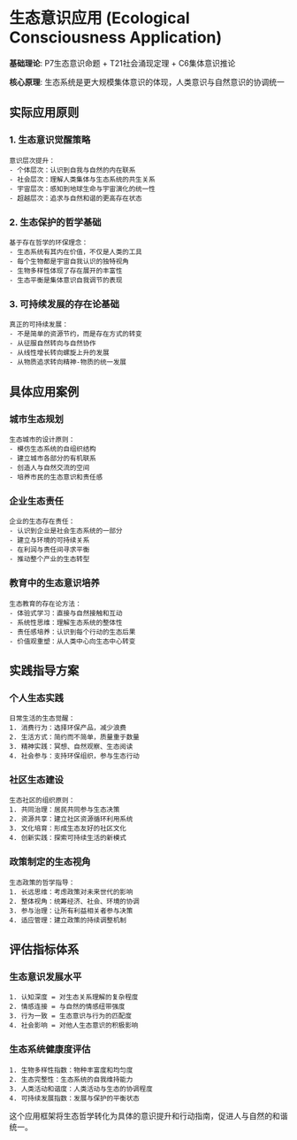 # 生态意识应用 (Ecological Consciousness Application)

**基础理论**: P7生态意识命题 + T21社会涌现定理 + C6集体意识推论

**核心原理**: 生态系统是更大规模集体意识的体现，人类意识与自然意识的协调统一

## 实际应用原则

### 1. 生态意识觉醒策略
```
意识层次提升：
- 个体层次：认识到自我与自然的内在联系
- 社会层次：理解人类集体与生态系统的共生关系
- 宇宙层次：感知到地球生命与宇宙演化的统一性
- 超越层次：追求与自然和谐的更高存在状态
```

### 2. 生态保护的哲学基础
```
基于存在哲学的环保理念：
- 生态系统有其内在价值，不仅是人类的工具
- 每个生物都是宇宙自我认识的独特视角
- 生物多样性体现了存在展开的丰富性
- 生态平衡是集体意识自我调节的表现
```

### 3. 可持续发展的存在论基础
```
真正的可持续发展：
- 不是简单的资源节约，而是存在方式的转变
- 从征服自然转向与自然协作
- 从线性增长转向螺旋上升的发展
- 从物质追求转向精神-物质的统一发展
```

## 具体应用案例

### 城市生态规划
```
生态城市的设计原则：
- 模仿生态系统的自组织结构
- 建立城市各部分的有机联系
- 创造人与自然交流的空间
- 培养市民的生态意识和责任感
```

### 企业生态责任
```
企业的生态存在责任：
- 认识到企业是社会生态系统的一部分
- 建立与环境的可持续关系
- 在利润与责任间寻求平衡
- 推动整个产业的生态转型
```

### 教育中的生态意识培养
```
生态教育的存在论方法：
- 体验式学习：直接与自然接触和互动
- 系统性思维：理解生态系统的整体性
- 责任感培养：认识到每个行动的生态后果
- 价值观重塑：从人类中心向生态中心转变
```

## 实践指导方案

### 个人生态实践
```
日常生活的生态觉醒：
1. 消费行为：选择环保产品，减少浪费
2. 生活方式：简约而不简单，质量重于数量
3. 精神实践：冥想、自然观察、生态阅读
4. 社会参与：支持环保组织，参与生态行动
```

### 社区生态建设
```
生态社区的组织原则：
1. 共同治理：居民共同参与生态决策
2. 资源共享：建立社区资源循环利用系统
3. 文化培育：形成生态友好的社区文化
4. 创新实践：探索可持续生活的新模式
```

### 政策制定的生态视角
```
生态政策的哲学指导：
1. 长远思维：考虑政策对未来世代的影响
2. 整体视角：统筹经济、社会、环境的协调
3. 参与治理：让所有利益相关者参与决策
4. 适应管理：建立政策的持续调整机制
```

## 评估指标体系

### 生态意识发展水平
```
1. 认知深度 = 对生态关系理解的复杂程度
2. 情感连接 = 与自然的情感纽带强度
3. 行为一致 = 生态意识与行为的匹配度
4. 社会影响 = 对他人生态意识的积极影响
```

### 生态系统健康度评估
```
1. 生物多样性指数：物种丰富度和均匀度
2. 生态完整性：生态系统的自我维持能力
3. 人类活动和谐度：人类活动与生态的协调程度
4. 可持续发展指数：发展与保护的平衡状态
```

这个应用框架将生态哲学转化为具体的意识提升和行动指南，促进人与自然的和谐统一。